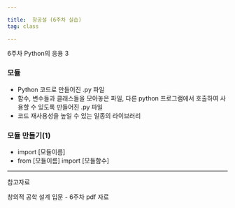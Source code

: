 ```yaml
---

title:  창공설 (6주차 실습)
tag: class 

---
```


6주차 Python의 응용 3

### 모듈

*	Python 코드로 만들어진 .py 파일
*	함수, 변수들과 클래스들을 모아놓은 파일, 다른 python 프로그램에서 호출하여 사용할 수 있도록 만들어진 .py 파일
*	코드 재사용성을 높일 수 있는 일종의 라이브러리

### 모듈 만들기(1)
*	import [모듈이름]
*	from [모듈이름] import [모듈함수]

--------

참고자료

창의적 공학 설계 입문 - 6주차 pdf 자료


